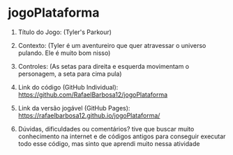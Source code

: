 # jogoPlataforma
 
1. Título do Jogo: (Tyler's Parkour)

2. Contexto: (Tyler é um aventureiro que quer atravessar o universo pulando. Ele é muito bom nisso)

3. Controles: (As setas para direita e esquerda movimentam o personagem, a seta para cima pula)

4. Link do código (GitHub Individual): https://github.com/RafaelBarbosa12/jogoPlataforma

5. Link da versão jogável (GitHub Pages): https://rafaelbarbosa12.github.io/jogoPlataforma/

6. Dúvidas, dificuldades ou comentários? tive que buscar muito conhecimento na internet e de códigos antigos para conseguir executar todo esse código, mas sinto que aprendi muito nessa atividade
